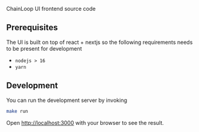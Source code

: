 ChainLoop UI frontend source code

## Prerequisites

The UI is built on top of react + nextjs so the following requirements needs to be present for development

- `nodejs > 16`
- `yarn`

## Development

You can run the development server by invoking

```bash
make run
```

Open [http://localhost:3000](http://localhost:3000) with your browser to see the result.
